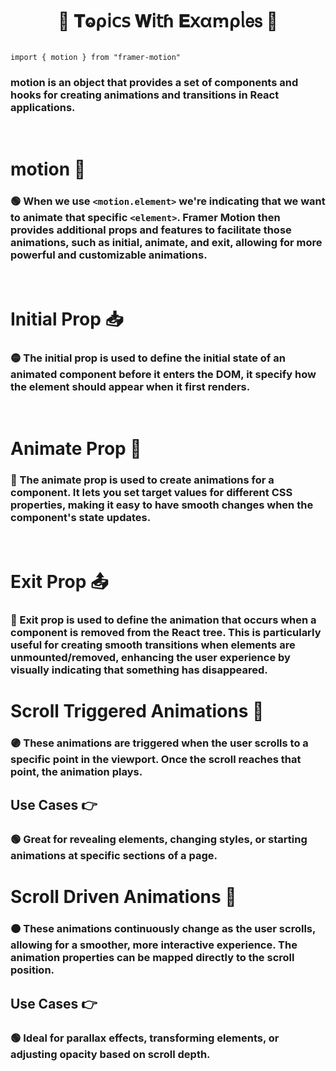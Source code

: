 
<h1  align="center" > 🍄 𝐓ⱺρ𝗂𝖼𝗌 𝐖𝗂𝗍ɦ 𝐄𝗑αꭑρᥣ𝖾𝗌 🥠</h1>

``` TSX

import { motion } from "framer-motion"

```

### motion is an object that provides a set of components and hooks for creating animations and transitions in React applications.

</br>

# motion 🌠

### 🟢 When we use `<motion.element>` we're indicating that we want to animate that specific `<element>`. Framer Motion then provides additional props and features to facilitate those animations, such as initial, animate, and exit, allowing for more powerful and customizable animations.

</br>

# Initial Prop 📥

### 🟡 The initial prop is used to define the initial state of an animated component before it enters the DOM, it specify how the element should appear when it first renders.

</br>

# Animate Prop 💫

### 🔵 The animate prop is used to create animations for a component. It lets you set target values for different CSS properties, making it easy to have smooth changes when the component's state updates.

</br>

# Exit Prop 📤

### 🔴 Exit prop is used to define the animation that occurs when a component is removed from the React tree. This is particularly useful for creating smooth transitions when elements are unmounted/removed, enhancing the user experience by visually indicating that something has disappeared.

# Scroll Triggered Animations 📜

### 🟣 These animations are triggered when the user scrolls to a specific point in the viewport. Once the scroll reaches that point, the animation plays.

## Use Cases 👉

### 🟢 Great for revealing elements, changing styles, or starting animations at specific sections of a page.

# Scroll Driven Animations 📜

### 🟠 These animations continuously change as the user scrolls, allowing for a smoother, more interactive experience. The animation properties can be mapped directly to the scroll position.

## Use Cases 👉

### 🟢 Ideal for parallax effects, transforming elements, or adjusting opacity based on scroll depth.

